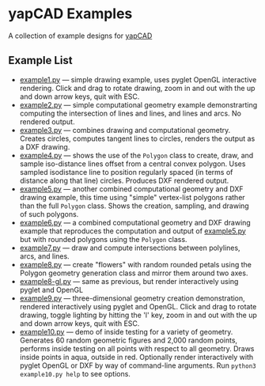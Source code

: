 # yapCAD Examples
A collection of example designs for [yapCAD](../README.md)

## Example List

* [example1.py](./example1.py) &mdash; simple drawing example, uses pyglet OpenGL interactive rendering. Click and drag to rotate drawing, zoom in and out with the up and down arrow keys, quit with ESC.
* [example2.py](./example2.py) &mdash; simple computational geometry example demonstrarting computing the intersection of lines and lines, and lines and arcs.  No rendered output.
* [example3.py](./example3.py) &mdash; combines drawing and computational geometry. Creates circles, computes tangent lines to circles, renders the output as a DXF drawing.
* [example4.py](./example4.py) &mdash; shows the use of the `Polygon` class to create, draw, and sample iso-distance lines offset from a central convex polygon. Uses sampled isodistance line to position regularly spaced (in terms of distance along that line) circles. Produces DXF rendered output.
* [example5.py](./example5.py) &mdash; another combined computational geometry and DXF drawing example, this time using "simple" vertex-list polygons rather than the full `Polygon` class.  Shows the creation, sampling, and drawing of such polygons. 
* [example6.py](./example6.py) &mdash; a combined computational geometry and DXF drawing example that reproduces the computation and output of [example5.py](./example5.py) but with rounded polygons using the `Polygon` class. 
* [example7.py](./example7.py) &mdash; draw and compute intersections between polylines, arcs, and lines.
* [example8.py](./example8.py) &mdash; create "flowers" with random rounded petals using the Polygon geometry generation class and mirror them around two axes.
* [example8-gl.py](./example8-gl.py) &mdash; same as previous, but render interactively using pyglet and OpenGL
* [example9.py](./example9.py) &mdash; three-dimensional geometry creation demonstration, rendered interactively using pyglet and OpenGL. Click and drag to rotate drawing, toggle lighting by hitting the 'l' key, zoom in and out with the up and down arrow keys, quit with ESC.
* [example10.py](./example10.py) &mdash; demo of inside testing for a variety of geometry.  Generates 60 random geometric figures and  2,000 random points, performs inside testing on all points with respect to all geometry.  Draws inside points in aqua, outside in red.  Optionally render interactively with pyglet OpenGL or DXF by way of command-line arguments.  Run `python3 example10.py help` to see options. 

